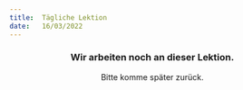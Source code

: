```yaml
---
title:  Tägliche Lektion
date:   16/03/2022
---
```


### <center>Wir arbeiten noch an dieser Lektion.</center>
<center>Bitte komme später zurück.</center>